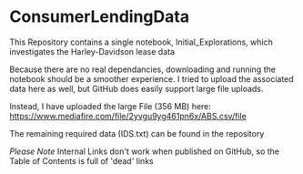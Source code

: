 # ConsumerLendingData

This Repository contains a single notebook, Initial_Explorations, which investigates the Harley-Davidson lease data

Because there are no real dependancies, downloading and running the notebook should be a smoother experience. I tried to upload the associated data here as well, but GitHub does easily support large file uploads. 

Instead, I have uploaded the large File (356 MB) here: https://www.mediafire.com/file/2yvgu9yg461pn6x/ABS.csv/file
 
The remaining required data (IDS.txt) can be found in the repository 
 
*Please Note* Internal Links don't work when published on GitHub, so the Table of Contents is full of 'dead' links

